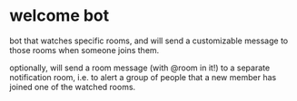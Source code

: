 # welcome bot

bot that watches specific rooms, and will send a customizable message to those rooms when someone joins them.

optionally, will send a room message (with @room in it!) to a separate notification room, i.e. to alert a group of
people that a new member has joined one of the watched rooms.

